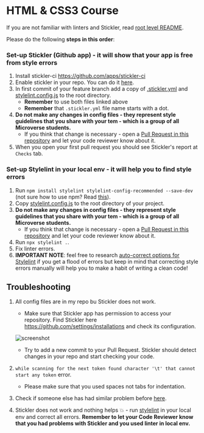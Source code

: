 # HTML & CSS3 Course

If you are not familiar with linters and Stickler, read [root level README](../README.md).

Please do the following **steps in this order**:

### Set-up Stickler (Github app) - it will show that your app is free from style errors
1. Install stickler-ci https://github.com/apps/stickler-ci
2. Enable stickler in your repo. You can do it [here](https://stickler-ci.com/).
3. In first commit of your feature branch add a copy of [.stickler.yml](./.stickler.yml) and [stylelint.config.js](./stylelint.config.js) to the root directory.
    - **Remember** to use both files linked above
    - **Remember** that `.stickler.yml` file name starts with a dot.
4. **Do not make any changes in config files - they represent style guidelines that you share with your tem - which is a group of all Microverse students.**
    - If you think that change is necessary - open a [Pull Request in this repository](../README.md#contributing) and let your code reviewer know about it.
5. When you open your first pull request you should see Stickler's report at `Checks` tab.

### Set-up Stylelint in your local env - it will help you to find style errors
1. Run `npm install stylelint stylelint-config-recommended --save-dev`  (not sure how to use npm? Read [this](https://docs.npmjs.com/downloading-and-installing-node-js-and-npm)).
2. Copy [stylelint.config.js](./stylelint.config.js) to the root directory of your project.
3. **Do not make any changes in config files - they represent style guidelines that you share with your tem - which is a group of all Microverse students.**
    - If you think that change is necessary - open a [Pull Request in this repository](../README.md#contributing) and let your code reviewer know about it.
4. Run `npx stylelint .`.
5. Fix linter errors.
6. **IMPORTANT NOTE**: feel free to research [auto-correct options for Stylelint](https://stylelint.io/user-guide/cli#autofixing-errors) if you get a flood of errors but keep in mind that correcting style errors manually will help you to make a habit of writing a clean code!


## Troubleshooting

1. All config files are in my repo bu Stickler does not work.
    - Make sure that Stickler app has permission to access your repository. Find Stickler here https://github.com/settings/installations and check its configuration.
    
    ![screenshot](../assets/images/stickler_app_config.png)

    - Try to add a new commit to your Pull Request. Stickler should detect changes in your repo and start checking your code.
2. `while scanning for the next token found character '\t' that cannot start any token` error.
    - Please make sure that you used spaces not tabs for indentation.
3. Check if someone else has had similar problem before [here](https://questions.microverse.org/c/linters-stickler).
4. Stickler does not work and nothing helps 💥 - run [stylelint](https://stylelint.io/) in your local env and correct all errors. **Remember to let your Code Reviewer know that you had problems with Stickler and you used linter in local env.**
